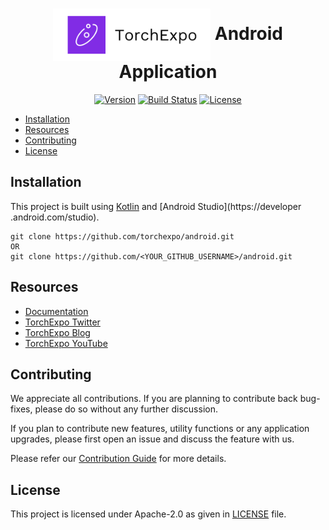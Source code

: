 <h1 align="center">
 <img src="https://raw.githubusercontent.com/torchexpo/torchexpo/master/docs/source/_static/img/banner.png" alt="TorchExpo Logo" width="50%" align="center" />
 Android Application
</h1>

<p align="center">
 <a href="https://torchexpo.now.sh"><img src="https://img.shields.io/badge/version-1.1.0--alpha-important" alt="Version"></a>
 <a href="https://circleci.com/gh/torchexpo/android"><img src="https://circleci.com/gh/torchexpo/android.svg?style=svg" alt="Build Status"></a>
 <a href="LICENSE"><img src="https://img.shields.io/github/license/torchexpo/android" alt="License"></a>
</p>

- [Installation](#installation)
- [Resources](#resources)
- [Contributing](#contributing)
- [License](#license)

## Installation

This project is built using [Kotlin](https://kotlinlang.org) and [Android Studio](https://developer
.android.com/studio).

```shell script
git clone https://github.com/torchexpo/android.git
OR
git clone https://github.com/<YOUR_GITHUB_USERNAME>/android.git
```

## Resources

* [Documentation](https://torchexpo.rtfd.io)
* [TorchExpo Twitter](https://twitter.com/torchexpo)
* [TorchExpo Blog](https://medium.com/torchexpo)
* [TorchExpo YouTube](https://www.youtube.com/channel/UCR76Qj9S9h-gAH9RSnJ6u8g)

## Contributing

We appreciate all contributions. If you are planning to contribute back bug-fixes, please do so
without any further discussion.

If you plan to contribute new features, utility functions or any application upgrades, please first
open an issue and discuss the feature with us.

Please refer our [Contribution Guide](CONTRIBUTING.md) for more details.

## License

This project is licensed under Apache-2.0 as given in [LICENSE](LICENSE) file.